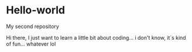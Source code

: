 # Hello-world
My second repository

Hi there, I just want to learn a little bit about coding... i don't know, it´s kind of fun... whatever lol 
